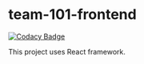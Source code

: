 # team-101-frontend

[![Codacy Badge](https://api.codacy.com/project/badge/Grade/d4666a69ff0a4b418f710f23973d7041)](https://app.codacy.com/gh/BuildForSDGCohort2/team-101-frontend?utm_source=github.com&utm_medium=referral&utm_content=BuildForSDGCohort2/team-101-frontend&utm_campaign=Badge_Grade_Settings)

This project uses React framework.
